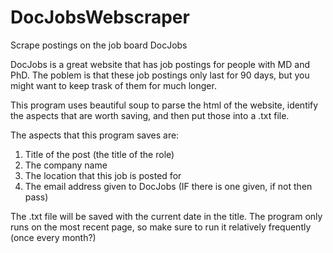 # DocJobsWebscraper
Scrape postings on the job board DocJobs


DocJobs is a great website that has job postings for people with MD and PhD. The poblem is that these job postings only last for 90 days, but you might want to keep trask of them for much longer.

This program uses beautiful soup to parse the html of the website, identify the aspects that are worth saving, and then put those into a .txt file.

The aspects that this program saves are:
  1) Title of the post (the title of the role)
  2) The company name
  3) The location that this job is posted for
  4) The email address given to DocJobs (IF there is one given, if not then pass)

The .txt file will be saved with the current date in the title. The program only runs on the most recent page, so make sure to run it relatively frequently (once every month?)
